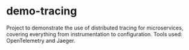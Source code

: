 # demo-tracing
Project to demonstrate the use of distributed tracing for microservices, covering everything from instrumentation to configuration. Tools used: OpenTelemetry and Jaeger.

